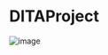 # DITAProject

![image](https://user-images.githubusercontent.com/8158392/179544428-87f673c1-a1a7-4fbf-b5bb-16e9bf87a12a.png)
